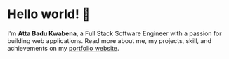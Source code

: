 # Hello world! 👋

I'm **Atta Badu Kwabena**, a Full Stack Software Engineer with a passion for building web applications.
Read more about me, my projects, skill, and achievements on my [portfolio website](https://www.10thcode.me).
